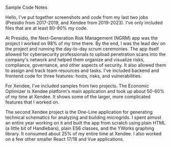 Sample Code Notes

Hello, I've put together screenshots and code from my last two jobs (Presidio from 2017-2019, and Xendee from 2019-2023). I've only included files that are at least 80-90% my code.

At Presidio, the Next-Generation Risk Management (NGRM) app was the project I worked on 98% of my time there. By the end, I was the lead dev on the project and running the day-to-day scrum ceremonies. The app itself allowed for cybersecurity professionals to upload penetration scans into the company's network and helped them organize and visualize risks, compliance, governance, and other aspects of security. It also allowed them to assign and track team resources and tasks. I've included backend and frontend code for three features: hosts, risks, and vulnerabilities.

For Xendee, I've included samples from two projects. The Economic Optimizer is Xendee platform's main application and took up about 50-60% of my time at Xendee. It shows some of the larger, more complicated features that I worked on.

The second Xendee project is the One-Line application for generating technical schematics for analyzing and building microgrids. I spent almost an entire year working on it and built the app from scratch using plain HTML (a little bit of Handlebars), plain ES6 classes, and the YWorks graphing library. It consumed about 25% of my entire time at Xendee. I also worked on a few other smaller React 17/18 and Vue applications.
